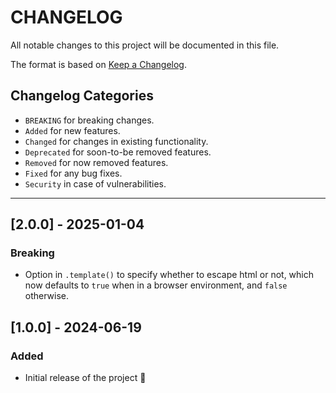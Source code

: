 # CHANGELOG

All notable changes to this project will be documented in this file.

The format is based on [Keep a Changelog](https://keepachangelog.com/en/1.0.0/).

## Changelog Categories

- `BREAKING` for breaking changes.
- `Added` for new features.
- `Changed` for changes in existing functionality.
- `Deprecated` for soon-to-be removed features.
- `Removed` for now removed features.
- `Fixed` for any bug fixes.
- `Security` in case of vulnerabilities.

---
## [2.0.0] - 2025-01-04
### Breaking
- Option in `.template()` to specify whether to escape html or not, which now defaults to `true` when in a browser environment, and `false` otherwise.

## [1.0.0] - 2024-06-19
### Added
- Initial release of the project 🚀
